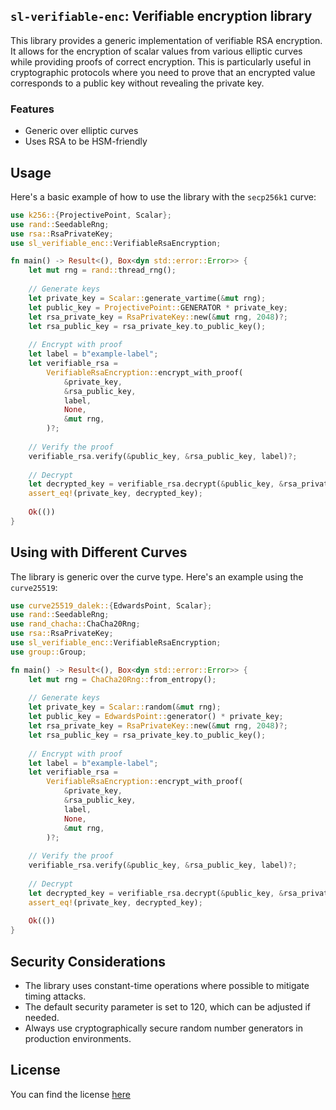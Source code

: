## `sl-verifiable-enc`: Verifiable encryption library

This library provides a generic implementation of verifiable RSA encryption. It allows for the encryption of scalar values from various elliptic curves while providing proofs of correct encryption. This is particularly useful in cryptographic protocols where you need to prove that an encrypted value corresponds to a public key without revealing the private key.

### Features

- Generic over elliptic curves
- Uses RSA to be HSM-friendly 



## Usage

Here's a basic example of how to use the library with the `secp256k1` curve:

```rust
use k256::{ProjectivePoint, Scalar};
use rand::SeedableRng;
use rsa::RsaPrivateKey;
use sl_verifiable_enc::VerifiableRsaEncryption;

fn main() -> Result<(), Box<dyn std::error::Error>> {
    let mut rng = rand::thread_rng();
    
    // Generate keys
    let private_key = Scalar::generate_vartime(&mut rng);
    let public_key = ProjectivePoint::GENERATOR * private_key;
    let rsa_private_key = RsaPrivateKey::new(&mut rng, 2048)?;
    let rsa_public_key = rsa_private_key.to_public_key();
    
    // Encrypt with proof
    let label = b"example-label";
    let verifiable_rsa = 
        VerifiableRsaEncryption::encrypt_with_proof(
            &private_key,
            &rsa_public_key,
            label,
            None,
            &mut rng,
        )?;
    
    // Verify the proof
    verifiable_rsa.verify(&public_key, &rsa_public_key, label)?;
    
    // Decrypt
    let decrypted_key = verifiable_rsa.decrypt(&public_key, &rsa_private_key, label)?;
    assert_eq!(private_key, decrypted_key);
    
    Ok(())
}
```

## Using with Different Curves

The library is generic over the curve type. Here's an example using the `curve25519`:

```rust
use curve25519_dalek::{EdwardsPoint, Scalar};
use rand::SeedableRng;
use rand_chacha::ChaCha20Rng;
use rsa::RsaPrivateKey;
use sl_verifiable_enc::VerifiableRsaEncryption;
use group::Group;

fn main() -> Result<(), Box<dyn std::error::Error>> {
    let mut rng = ChaCha20Rng::from_entropy();
    
    // Generate keys
    let private_key = Scalar::random(&mut rng);
    let public_key = EdwardsPoint::generator() * private_key;
    let rsa_private_key = RsaPrivateKey::new(&mut rng, 2048)?;
    let rsa_public_key = rsa_private_key.to_public_key();
    
    // Encrypt with proof
    let label = b"example-label";
    let verifiable_rsa = 
        VerifiableRsaEncryption::encrypt_with_proof(
            &private_key,
            &rsa_public_key,
            label,
            None,
            &mut rng,
        )?;
    
    // Verify the proof
    verifiable_rsa.verify(&public_key, &rsa_public_key, label)?;
    
    // Decrypt
    let decrypted_key = verifiable_rsa.decrypt(&public_key, &rsa_private_key, label)?;
    assert_eq!(private_key, decrypted_key);
    
    Ok(())
}
```

## Security Considerations

- The library uses constant-time operations where possible to mitigate timing attacks.
- The default security parameter is set to 120, which can be adjusted if needed.
- Always use cryptographically secure random number generators in production environments.

## License

You can find the license [here](/LICENSE.md)

